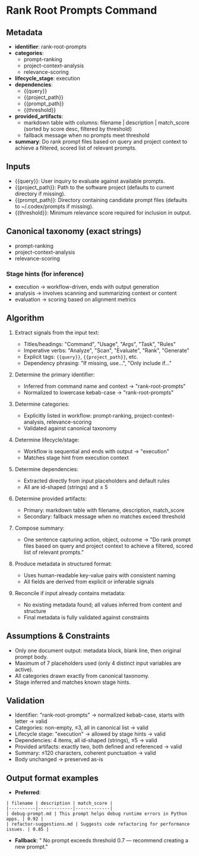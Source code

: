 # Rank Root Prompts Command

## Metadata

- **identifier**: rank-root-prompts
- **categories**:
  - prompt-ranking
  - project-context-analysis
  - relevance-scoring
- **lifecycle_stage**: execution
- **dependencies**:
  - {{query}}
  - {{project_path}}
  - {{prompt_path}}
  - {{threshold}}
- **provided_artifacts**:
  - markdown table with columns: filename | description | match_score (sorted by score desc, filtered by threshold)
  - fallback message when no prompts meet threshold
- **summary**: Do rank prompt files based on query and project context to achieve a filtered, scored list of relevant prompts.

## Inputs

- {{query}}: User inquiry to evaluate against available prompts.
- {{project_path}}: Path to the software project (defaults to current directory if missing).
- {{prompt_path}}: Directory containing candidate prompt files (defaults to ~/.codex/prompts if missing).
- {{threshold}}: Minimum relevance score required for inclusion in output.

## Canonical taxonomy (exact strings)

- prompt-ranking
- project-context-analysis
- relevance-scoring

### Stage hints (for inference)

- execution → workflow-driven, ends with output generation
- analysis → involves scanning and summarizing context or content
- evaluation → scoring based on alignment metrics

## Algorithm

1. Extract signals from the input text:
   - Titles/headings: "Command", "Usage", "Args", "Task", "Rules"
   - Imperative verbs: "Analyze", "Scan", "Evaluate", "Rank", "Generate"
   - Explicit tags: `{{query}}`, `{{project_path}}`, etc.
   - Dependency phrasing: "If missing, use...", "Only include if..."

2. Determine the primary identifier:
   - Inferred from command name and context → "rank-root-prompts"
   - Normalized to lowercase kebab-case → "rank-root-prompts"

3. Determine categories:
   - Explicitly listed in workflow: prompt-ranking, project-context-analysis, relevance-scoring
   - Validated against canonical taxonomy

4. Determine lifecycle/stage:
   - Workflow is sequential and ends with output → "execution"
   - Matches stage hint from execution context

5. Determine dependencies:
   - Extracted directly from input placeholders and default rules
   - All are id-shaped (strings) and ≤ 5

6. Determine provided artifacts:
   - Primary: markdown table with filename, description, match_score
   - Secondary: fallback message when no matches exceed threshold

7. Compose summary:
   - One sentence capturing action, object, outcome → "Do rank prompt files based on query and project context to achieve a filtered, scored list of relevant prompts."

8. Produce metadata in structured format:
   - Uses human-readable key-value pairs with consistent naming
   - All fields are derived from explicit or inferable signals

9. Reconcile if input already contains metadata:
   - No existing metadata found; all values inferred from content and structure
   - Final metadata is fully validated against constraints

## Assumptions & Constraints

- Only one document output: metadata block, blank line, then original prompt body.
- Maximum of 7 placeholders used (only 4 distinct input variables are active).
- All categories drawn exactly from canonical taxonomy.
- Stage inferred and matches known stage hints.

## Validation

- Identifier: "rank-root-prompts" → normalized kebab-case, starts with letter → valid
- Categories: non-empty, ≤3, all in canonical list → valid
- Lifecycle stage: "execution" → allowed by stage hints → valid
- Dependencies: 4 items, all id-shaped (strings), ≤5 → valid
- Provided artifacts: exactly two, both defined and referenced → valid
- Summary: ≤120 characters, coherent punctuation → valid
- Body unchanged → preserved as-is

## Output format examples

- **Preferred**:

```
| filename | description | match_score |
|----------|-------------|-------------|
| debug-prompt.md | This prompt helps debug runtime errors in Python apps. | 0.92 |
| refactor-suggestions.md | Suggests code refactoring for performance issues. | 0.85 |
```

- **Fallback**:
  " No prompt exceeds threshold 0.7 — recommend creating a new prompt."

```

```
